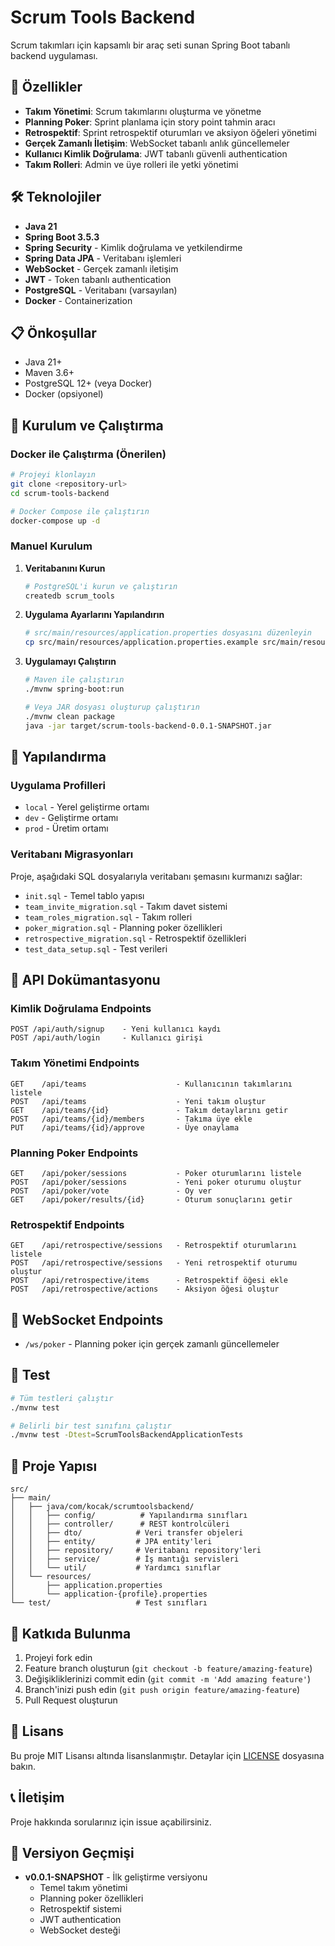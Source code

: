 # Scrum Tools Backend

Scrum takımları için kapsamlı bir araç seti sunan Spring Boot tabanlı backend uygulaması.

## 🚀 Özellikler

- **Takım Yönetimi**: Scrum takımlarını oluşturma ve yönetme
- **Planning Poker**: Sprint planlama için story point tahmin aracı
- **Retrospektif**: Sprint retrospektif oturumları ve aksiyon öğeleri yönetimi
- **Gerçek Zamanlı İletişim**: WebSocket tabanlı anlık güncellemeler
- **Kullanıcı Kimlik Doğrulama**: JWT tabanlı güvenli authentication
- **Takım Rolleri**: Admin ve üye rolleri ile yetki yönetimi

## 🛠 Teknolojiler

- **Java 21**
- **Spring Boot 3.5.3**
- **Spring Security** - Kimlik doğrulama ve yetkilendirme
- **Spring Data JPA** - Veritabanı işlemleri
- **WebSocket** - Gerçek zamanlı iletişim
- **JWT** - Token tabanlı authentication
- **PostgreSQL** - Veritabanı (varsayılan)
- **Docker** - Containerization

## 📋 Önkoşullar

- Java 21+
- Maven 3.6+
- PostgreSQL 12+ (veya Docker)
- Docker (opsiyonel)

## 🚀 Kurulum ve Çalıştırma

### Docker ile Çalıştırma (Önerilen)

```bash
# Projeyi klonlayın
git clone <repository-url>
cd scrum-tools-backend

# Docker Compose ile çalıştırın
docker-compose up -d
```

### Manuel Kurulum

1. **Veritabanını Kurun**
   ```bash
   # PostgreSQL'i kurun ve çalıştırın
   createdb scrum_tools
   ```

2. **Uygulama Ayarlarını Yapılandırın**
   ```bash
   # src/main/resources/application.properties dosyasını düzenleyin
   cp src/main/resources/application.properties.example src/main/resources/application.properties
   ```

3. **Uygulamayı Çalıştırın**
   ```bash
   # Maven ile çalıştırın
   ./mvnw spring-boot:run
   
   # Veya JAR dosyası oluşturup çalıştırın
   ./mvnw clean package
   java -jar target/scrum-tools-backend-0.0.1-SNAPSHOT.jar
   ```

## 🔧 Yapılandırma

### Uygulama Profilleri

- `local` - Yerel geliştirme ortamı
- `dev` - Geliştirme ortamı
- `prod` - Üretim ortamı

### Veritabanı Migrasyonları

Proje, aşağıdaki SQL dosyalarıyla veritabanı şemasını kurmanızı sağlar:

- `init.sql` - Temel tablo yapısı
- `team_invite_migration.sql` - Takım davet sistemi
- `team_roles_migration.sql` - Takım rolleri
- `poker_migration.sql` - Planning poker özellikleri
- `retrospective_migration.sql` - Retrospektif özellikleri
- `test_data_setup.sql` - Test verileri

## 📖 API Dokümantasyonu

### Kimlik Doğrulama Endpoints

```
POST /api/auth/signup    - Yeni kullanıcı kaydı
POST /api/auth/login     - Kullanıcı girişi
```

### Takım Yönetimi Endpoints

```
GET    /api/teams                    - Kullanıcının takımlarını listele
POST   /api/teams                    - Yeni takım oluştur
GET    /api/teams/{id}               - Takım detaylarını getir
POST   /api/teams/{id}/members       - Takıma üye ekle
PUT    /api/teams/{id}/approve       - Üye onaylama
```

### Planning Poker Endpoints

```
GET    /api/poker/sessions           - Poker oturumlarını listele
POST   /api/poker/sessions           - Yeni poker oturumu oluştur
POST   /api/poker/vote               - Oy ver
GET    /api/poker/results/{id}       - Oturum sonuçlarını getir
```

### Retrospektif Endpoints

```
GET    /api/retrospective/sessions   - Retrospektif oturumlarını listele
POST   /api/retrospective/sessions   - Yeni retrospektif oturumu oluştur
POST   /api/retrospective/items      - Retrospektif öğesi ekle
POST   /api/retrospective/actions    - Aksiyon öğesi oluştur
```

## 🔌 WebSocket Endpoints

- `/ws/poker` - Planning poker için gerçek zamanlı güncellemeler

## 🧪 Test

```bash
# Tüm testleri çalıştır
./mvnw test

# Belirli bir test sınıfını çalıştır
./mvnw test -Dtest=ScrumToolsBackendApplicationTests
```

## 📁 Proje Yapısı

```
src/
├── main/
│   ├── java/com/kocak/scrumtoolsbackend/
│   │   ├── config/          # Yapılandırma sınıfları
│   │   ├── controller/      # REST kontrolcüleri
│   │   ├── dto/            # Veri transfer objeleri
│   │   ├── entity/         # JPA entity'leri
│   │   ├── repository/     # Veritabanı repository'leri
│   │   ├── service/        # İş mantığı servisleri
│   │   └── util/           # Yardımcı sınıflar
│   └── resources/
│       ├── application.properties
│       └── application-{profile}.properties
└── test/                   # Test sınıfları
```

## 🤝 Katkıda Bulunma

1. Projeyi fork edin
2. Feature branch oluşturun (`git checkout -b feature/amazing-feature`)
3. Değişikliklerinizi commit edin (`git commit -m 'Add amazing feature'`)
4. Branch'inizi push edin (`git push origin feature/amazing-feature`)
5. Pull Request oluşturun

## 📄 Lisans

Bu proje MIT Lisansı altında lisanslanmıştır. Detaylar için [LICENSE](LICENSE) dosyasına bakın.

## 📞 İletişim

Proje hakkında sorularınız için issue açabilirsiniz.

## 🔄 Versiyon Geçmişi

- **v0.0.1-SNAPSHOT** - İlk geliştirme versiyonu
  - Temel takım yönetimi
  - Planning poker özellikleri
  - Retrospektif sistemi
  - JWT authentication
  - WebSocket desteği
